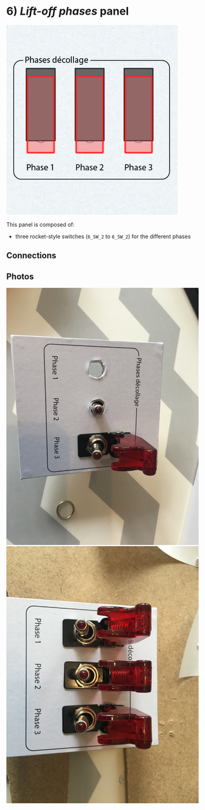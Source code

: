 # 6) *Lift-off phases* panel

![panel](design-6.jpg)

This panel is composed of:
- three rocket-style switches (`6_SW_2` to `6_SW_2`) for the different phases

## Connections


## Photos
![flight-mode](../../photos/panels/6-lift-off/IMG_2245.JPG)
![flight-mode](../../photos/panels/6-lift-off/IMG_2246.JPG)
